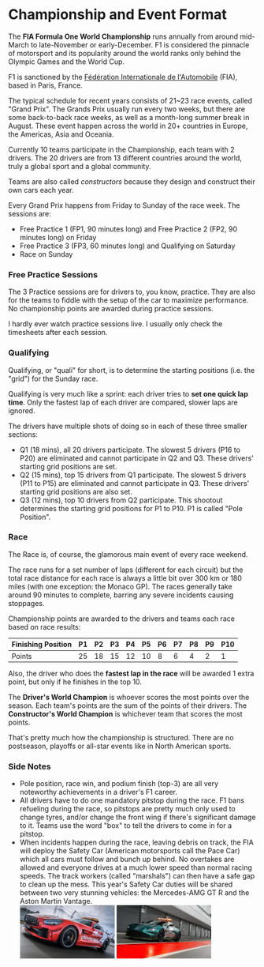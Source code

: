# Championship and Event Format

The **FIA Formula One World Championship** runs annually from around mid-March to late-November or early-December. F1 is considered the pinnacle of motorsport and its popularity around the world ranks only behind the Olympic Games and the World Cup.

F1 is sanctioned by the [Fédération Internationale de l'Automobile](https://en.wikipedia.org/wiki/Fédération_Internationale_de_l'Automobile) (FIA), based in Paris, France.

The typical schedule for recent years consists of 21~23 race events, called "Grand Prix". The Grands Prix usually run every two weeks, but there are some back-to-back race weeks, as well as a month-long summer break in August. These event happen across the world in 20+ countries in Europe, the Americas, Asia and Oceania.

Currently 10 teams participate in the Championship, each team with 2 drivers. The 20 drivers are from 13 different countries around the world, truly a global sport and a global community.

Teams are also called *constructors* because they design and construct their own cars each year.

Every Grand Prix happens from Friday to Sunday of the race week. The sessions are:

- Free Practice 1 (FP1, 90 minutes long) and Free Practice 2 (FP2, 90 minutes long) on Friday
- Free Practice 3 (FP3, 60 minutes long) and Qualifying on Saturday
- Race on Sunday

### Free Practice Sessions

The 3 Practice sessions are for drivers to, you know, practice. They are also for the teams to fiddle with the setup of the car to maximize performance. No championship points are awarded during practice sessions.

I hardly ever watch practice sessions live. I usually only check the timesheets after each session.

### Qualifying

Qualifying, or "quali" for short, is to determine the starting positions (i.e. the "grid") for the Sunday race.

Qualifying is very much like a sprint: each driver tries to **set one quick lap time**. Only the fastest lap of each driver are compared, slower laps are ignored.

The drivers have multiple shots of doing so in each of these three smaller sections:

- Q1 (18 mins), all 20 drivers participate. The slowest 5 drivers (P16 to P20) are eliminated and cannot participate in Q2 and Q3. These drivers' starting grid positions are set.
- Q2 (15 mins), top 15 drivers from Q1 participate. The slowest 5 drivers (P11 to P15) are eliminated and cannot participate in Q3. These drivers' starting grid positions are also set.
- Q3 (12 mins), top 10 drivers from Q2 participate. This shootout determines the starting grid positions for P1 to P10. P1 is called "Pole Position".

### Race

The Race is, of course, the glamorous main event of every race weekend.

The race runs for a set number of laps (different for each circuit) but the total race distance for each race is always a little bit over 300 km or 180 miles (with one exception: the Monaco GP). The races generally take around 90 minutes to complete, barring any severe incidents causing stoppages.

Championship points are awarded to the drivers and teams each race based on race results:

| Finishing Position | P1   | P2   | P3   | P4   | P5   | P6   | P7   | P8   | P9   | P10  |
| ------------------ | ---- | ---- | ---- | ---- | ---- | ---- | ---- | ---- | ---- | ---- |
| Points             | 25   | 18   | 15   | 12   | 10   | 8    | 6    | 4    | 2    | 1    |

Also, the driver who does the **fastest lap in the race** will be awarded 1 extra point, but only if he finishes in the top 10.

The **Driver's World Champion** is whoever scores the most points over the season. Each team's points are the sum of the points of their drivers. The **Constructor's World Champion** is whichever team that scores the most points.

That's pretty much how the championship is structured. There are no postseason, playoffs or all-star events like in North American sports.

### Side Notes

* Pole position, race win, and podium finish (top-3) are all very noteworthy achievements in a driver's F1 career.<!-- * The grid positions may be changed after qualifying. If a driver or team violated the sporting regulations, such as blocking other drivers on the track, changing a car part that they're not allowed to change, etc., they may be penalized in the form of dropping places on the starting grid. Similarly, drivers can get penalized during the race if they caused a collision, cut corners, forced other drivers off track, etc. The penalties include adding a few seconds to your race time, forcing you to drive through the pitlane (which has a speed limit), or even disqualification. -->
* All drivers have to do one mandatory pitstop during the race. F1 bans refueling during the race, so pitstops are pretty much only used to change tyres, and/or change the front wing if there's significant damage to it. Teams use the word "box" to tell the drivers to come in for a pitstop.
* When incidents happen during the race, leaving debris on track, the FIA will deploy the Safety Car (American motorsports call the Pace Car) which all cars must follow and bunch up behind. No overtakes are allowed and everyone drives at a much lower speed than normal racing speeds. The track workers (called "marshals") can then have a safe gap to clean up the mess. This year's Safety Car duties will be shared between two very stunning vehicles: the Mercedes-AMG GT R and the Aston Martin Vantage.  
  <img src="./pics/safetycar1.jpg" alt="Mercedes-AMG GT R Safety Car" width="40%">
  <img src="./pics/safetycar2.jpg" alt="Aston Martin Vantage Safety Car"  width="40%">
